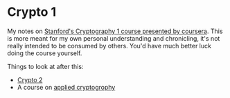 # Crypto 1

My notes on [Stanford's Cryptography 1 course presented by coursera](https://www.coursera.org/learn/crypto). This is more meant for my own personal understanding and chronicling, it's not really intended to be consumed by others. You'd have much better luck doing the course yourself.

Things to look at after this:

* [Crypto 2](https://www.coursera.org/learn/crypto2)
* A course on [applied cryptogrophy](https://toc.cryptobook.us/)